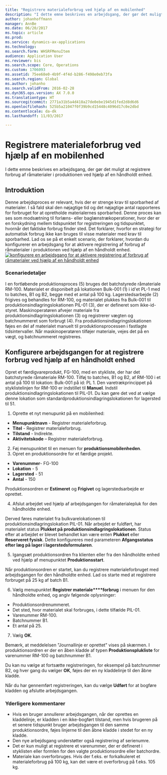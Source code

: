 ```yaml
---
title: "Registrere materialeforbrug ved hjælp af en mobilenhed"
description: "I dette emne beskrives en arbejdsgang, der gør det muligt at registrere forbrug af råmaterialer i produktionen ved hjælp af en håndholdt enhed."
author: johanhoffmann
manager: AnnBe
ms.date: 06/20/2017
ms.topic: article
ms.prod: 
ms.service: dynamics-ax-applications
ms.technology: 
ms.search.form: WHSRFMenuItem
audience: Application User
ms.reviewer: bis
ms.search.scope: Core, Operations
ms.custom: 1706093
ms.assetid: 75ee68e0-4b9f-4f4d-b286-f498e0eb73fa
ms.search.region: Global
ms.author: johanho
ms.search.validFrom: 2016-02-28
ms.dyn365.ops.version: AX 7.0.0
ms.translationtype: HT
ms.sourcegitcommit: 2771a31b5a4d418a27de0ebe1945d1fed2d8d6d6
ms.openlocfilehash: 525b5a21047f0f39b9cd15448c4096d17c0e2dbd
ms.contentlocale: da-dk
ms.lasthandoff: 11/03/2017

---
```


# <a name="register-material-consumption-using-a-mobile-device"></a>Registrere materialeforbrug ved hjælp af en mobilenhed
I dette emne beskrives en arbejdsgang, der gør det muligt at registrere forbrug af råmaterialer i produktionen ved hjælp af en håndholdt enhed.

<a name="introduction"></a>Introduktion
------------

Denne arbejdsproces er relevant, hvis der er strenge krav til sporbarhed af materialer. I så fald skal den nøjagtige tid og det nøjagtige antal rapporteres for forbruget for at opretholde materialernes sporbarhed. Denne proces kan ses som modsætning til forlæns- eller baglænstrækoperationer, hvor der er en forskydning mellem tidspunktet for registreringen og tidspunktet, hvornår det faktiske forbrug finder sted. Det forklarer, hvorfor en strategi for automatisk forbrug ikke kan bruges til visse materialer med krav til sporbarhed. Lad os se på et enkelt scenario, der forklarer, hvordan du konfigurerer en arbejdsgang for at aktivere registrering af forbrug af råmaterialer i produktionen ved hjælp af en håndholdt enhed. [![konfigurere en arbejdsgang for at aktivere registrering af forbrug af råmaterialer ved hjælp af en håndholdt enhed](./media/scenario3.png)](./media/scenario3.png)

### <a name="scenario-details"></a>Scenariedetaljer

I en fortløbende produktionsproces (5) bruges det batchstyrede råmateriale RM-100. Materialet er disponibelt på lokationen Bulk-001 (1) i id'et PL-1 med to batches, B1 og B2, begge med et antal på 100 kg. Lagerstedsarbejde (2) frigives og behandles for RM-100, og materialet plukkes fra Bulk-001 til produktionsindlagringslokationen PIL-01 (3), der er defineret som ikke-id-styret. Maskinoperatøren afvejer materiale fra produktionsindlagringslokationen (3) og registrerer vægten og batchnummeret som forbrugt (4). Fra produktionsindlagringslokationen føjes en del af materialet manuelt til produktionsprocessen i fastlagte tidsintervaller. Når maskinoperatøren tilføjer materiale, vejes det på en vægt, og batchnummeret registreres.

## <a name="set-up-the-workflow-to-register-consumption-using-a-handheld-device"></a>Konfigurere arbejdsgangen for at registrere forbrug ved hjælp af en håndholdt enhed
Opret et færdigvareprodukt, FG-100, med en stykliste, der har det batchstyrede råmateriale RM-100. Tilføj to batches, B1 og B2, af RM-100 i et antal på 100 til lokation: Bulk-001 på id: PL 1. Den varetrækprincippet på styklistelinjen for RM-100 er indstillet til **Manuel**. Indstil produktionsindlagringslokationen til PIL-01. Du kan gøre det ved at vælge denne lokation som standardproduktionsindlagringslokationen for lagersted til 51.

1.  Oprette et nyt menupunkt på en mobilenhed: 

-    **Menupunktnavn** - Registrer materialeforbrug. 
-    **Titel** - Registrer materialeforbrug. 
-    **Tilstand** - Indirekte. 
-    **Aktivitetskode** – Registrer materialeforbrug.

2.  Føj menupunktet til en menuen for **produktionsmobilenheden**.
3.  Opret en produktionsordre for et færdige projekt. 

-    **Varenummer**- FG-100 
-    **Lokation** - 5 
-    **Lagersted** - 51 
-    **Antal** - 150

Produktionsordren er **Estimeret** og **Frigivet** og lagerstedsarbejde er oprettet.

4.  Afslut arbejdet ved hjælp af arbejdsgangen for råmaterialepluk for den håndholdte enhed.

Derved føres materialet fra bulkvarelokationen til produktionsindlagringslokation PIL-01. Når arbejdet er fuldført, har materialet status **Plukket på produktionsindlagringslokationen**. Status efter at arbejdet er blevet behandlet kan være enten **Plukket** eller **Reserveret fysisk**. Dette konfigureres med parameteren **Afgangsstatus efter læg på lager i lagerstedsformularen**.

5.  Igangsæt produktionsordren fra klienten eller fra den håndholdte enhed ved hjælp af menupunktet **Produktionsstart**.

Når produktionsordren er startet, kan du registrere materialeforbruget med arbejdsgangen for den håndholdte enhed. Lad os starte med at registrere forbruget på 25 kg af batch B1.

6.  Vælg menupunktet **Registrer materiale****forbrug** i menuen for den håndholdte enhed, og angiv følgende oplysninger: 

-    Produktionsordrenummeret. 
-    Det sted, hvor materialet skal forbruges, i dette tilfælde PIL-01. 
-    Varenummer RM-100. 
-    Batchnummer B1. 
-    Et antal på 25.

7.  Vælg **OK**.

Bemærk, at meddelelsen "Journallinje er oprettet" vises på skærmen. I produktionsordren er der en åben kladde af typen **Produktionsplukliste** for varenummer RM-100 og batchnummer B1. 

Du kan nu vælge at fortsætte registreringen, for eksempel på batchnummer B2, og hver gang du vælger **OK**, føjes der en ny kladdelinje til den åbne kladde. 

Når du har gennemført registreringen, kan du vælge **Udført** for at bogføre kladden og afslutte arbejdsgangen.

### <a name="additional-comments"></a>Yderligere kommentarer 

-   Hvis en bruger annullerer arbejdsgangen, når der oprettes en kladdelinje, er kladden i en ikke-bogført tilstand, men hvis brugeren på et senere tidspunkt bruger arbejdsgangen til den samme produktionsordre, føjes linjerne til den åbne kladde i stedet for en ny kladde.
-   Den nye arbejdsgang understøtter også registrering af serienumre.
-   Det er kun muligt at registrere et varenummer, der er defineret i styklisten eller formlen for den valgte produktionsordre eller batchordre.
-   Materiale kan overforbruges. Hvis der f.eks. er forkalkuleret et materialeforbrug på 100 kg, kan det være et overforbrug på f.eks. 105 kg.



